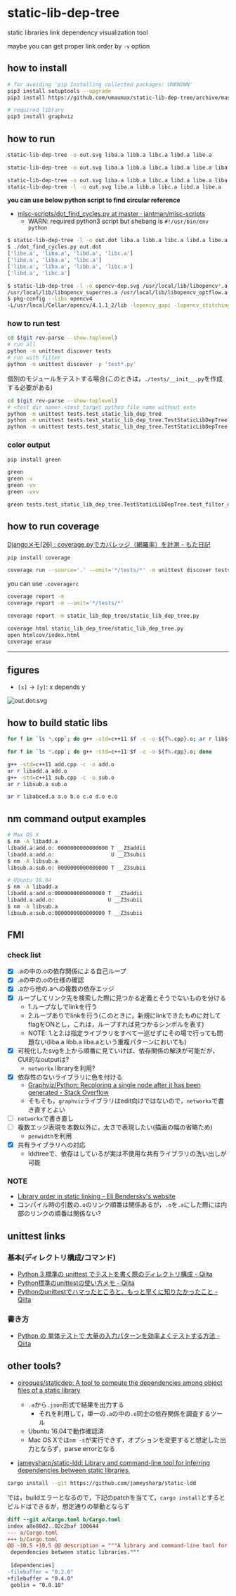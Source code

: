 # static-lib-dep-tree

static libraries link dependency visualization tool

maybe you can get proper link order by `-v` option

## how to install
``` bash
# for avoiding 'pip Installing collected packages: UNKNOWN'
pip3 install setuptools --upgrade
pip3 install https://github.com/umaumax/static-lib-dep-tree/archive/master.tar.gz
```

``` bash
# required library
pip3 install graphviz
```

## how to run
``` bash
static-lib-dep-tree -o out.svg liba.a libb.a libc.a libd.a libe.a

static-lib-dep-tree -o out.svg liba.a libb.a libc.a libd.a libe.a liba.a

static-lib-dep-tree -o out.svg liba.a libb.a libc.a libd.a libe.a liba.a libc.a
static-lib-dep-tree -l -o out.svg liba.a libb.a libc.a libd.a libe.a
```

__you can use below python script to find circular reference__

* [misc\-scripts/dot\_find\_cycles\.py at master · jantman/misc\-scripts]( https://github.com/jantman/misc-scripts/blob/master/dot_find_cycles.py )
  * WARN: required python3 script but shebang is `#!/usr/bin/env python`

``` bash
$ static-lib-dep-tree -l -o out.dot liba.a libb.a libc.a libd.a libe.a
$ ./dot_find_cycles.py out.dot
['libe.a', 'liba.a', 'libd.a', 'libc.a']
['libe.a', 'liba.a', 'libc.a']
['libe.a', 'liba.a', 'libb.a', 'libc.a']
['libd.a', 'libc.a']
```

``` bash
$ static-lib-dep-tree -l -o opencv-dep.svg /usr/local/lib/libopencv*.a --enable-multi-edges -v
/usr/local/lib/libopencv_superres.a /usr/local/lib/libopencv_optflow.a /usr/local/lib/libopencv_bgsegm.a /usr/local/lib/libopencv_xobjdetect.a /usr/local/lib/libopencv_stereo.a /usr/local/lib/libopencv_face.a /usr/local/lib/libopencv_videostab.a /usr/local/lib/libopencv_tracking.a /usr/local/lib/libopencv_ximgproc.a /usr/local/lib/libopencv_stitching.a /usr/local/lib/libopencv_ccalib.a /usr/local/lib/libopencv_video.a /usr/local/lib/libopencv_aruco.a /usr/local/lib/libopencv_rgbd.a /usr/local/lib/libopencv_objdetect.a /usr/local/lib/libopencv_shape.a /usr/local/lib/libopencv_sfm.a /usr/local/lib/libopencv_structured_light.a /usr/local/lib/libopencv_datasets.a /usr/local/lib/libopencv_calib3d.a /usr/local/lib/libopencv_xfeatures2d.a /usr/local/lib/libopencv_videoio.a /usr/local/lib/libopencv_xphoto.a /usr/local/lib/libopencv_text.a /usr/local/lib/libopencv_surface_matching.a /usr/local/lib/libopencv_imgcodecs.a /usr/local/lib/libopencv_img_hash.a /usr/local/lib/libopencv_line_descriptor.a /usr/local/lib/libopencv_highgui.a /usr/local/lib/libopencv_dpm.a /usr/local/lib/libopencv_freetype.a /usr/local/lib/libopencv_gapi.a /usr/local/lib/libopencv_hfs.a /usr/local/lib/libopencv_features2d.a /usr/local/lib/libopencv_plot.a /usr/local/lib/libopencv_reg.a /usr/local/lib/libopencv_saliency.a /usr/local/lib/libopencv_photo.a /usr/local/lib/libopencv_dnn.a /usr/local/lib/libopencv_quality.a /usr/local/lib/libopencv_bioinspired.a /usr/local/lib/libopencv_dnn_objdetect.a /usr/local/lib/libopencv_fuzzy.a /usr/local/lib/libopencv_flann.a /usr/local/lib/libopencv_imgproc.a /usr/local/lib/libopencv_ml.a /usr/local/lib/libopencv_phase_unwrapping.a /usr/local/lib/libopencv_core.a
$ pkg-config --libs opencv4
-L/usr/local/Cellar/opencv/4.1.1_2/lib -lopencv_gapi -lopencv_stitching -lopencv_aruco -lopencv_bgsegm -lopencv_bioinspired -lopencv_ccalib -lopencv_dnn_objdetect -lopencv_dpm -lopencv_face -lopencv_freetype -lopencv_fuzzy -lopencv_hfs -lopencv_img_hash -lopencv_line_descriptor -lopencv_quality -lopencv_reg -lopencv_rgbd -lopencv_saliency -lopencv_sfm -lopencv_stereo -lopencv_structured_light -lopencv_phase_unwrapping -lopencv_superres -lopencv_optflow -lopencv_surface_matching -lopencv_tracking -lopencv_datasets -lopencv_text -lopencv_highgui -lopencv_dnn -lopencv_plot -lopencv_videostab -lopencv_video -lopencv_videoio -lopencv_xfeatures2d -lopencv_shape -lopencv_ml -lopencv_ximgproc -lopencv_xobjdetect -lopencv_objdetect -lopencv_calib3d -lopencv_imgcodecs -lopencv_features2d -lopencv_flann -lopencv_xphoto -lopencv_photo -lopencv_imgproc -lopencv_core
```

### how to run test
``` bash
cd $(git rev-parse --show-toplevel)
# run all
python -m unittest discover tests
# run with filter
python -m unittest discover -p 'test*.py'
```

個別のモジュールをテストする場合(このときは，`./tests/__init__.py`を作成する必要がある)
``` bash
cd $(git rev-parse --show-toplevel)
# <test dir name>.<test_target python file name without ext>
python -m unittest tests.test_static_lib_dep_tree
python -m unittest tests.test_static_lib_dep_tree.TestStaticLibDepTree
python -m unittest tests.test_static_lib_dep_tree.TestStaticLibDepTree.test_filter_defined_symbol_normal
```

### color output
``` bash
pip install green
```

``` bash
green
green -v
green -vv
green -vvv

green tests.test_static_lib_dep_tree.TestStaticLibDepTree.test_filter_defined_symbol_normal
```

## how to run coverage
[Djangoメモ\(26\) : coverage\.pyでカバレッジ（網羅率）を計測 \- もた日記]( https://wonderwall.hatenablog.com/entry/2018/03/26/003000 )

``` bash
pip install coverage
```

``` bash
coverage run --source='.' --omit='*/tests/*' -m unittest discover tests
```

you can use `.coveragerc`

``` bash
coverage report -m
coverage report -m --omit='*/tests/*'

coverage report -m static_lib_dep_tree/static_lib_dep_tree.py
```

``` bash
coverage html static_lib_dep_tree/static_lib_dep_tree.py
open htmlcov/index.html
coverage erase
```

----

## figures
* `[x]` -> `[y]`: x depends y

![out.dot.svg](./static_lib_dep_tree/examples/out.dot.svg)

## how to build static libs
``` bash
for f in `ls *.cpp`; do g++ -std=c++11 $f -c -o ${f%.cpp}.o; ar r lib${f%.cpp}.a ${f%.cpp}.o; done

for f in `ls *.cpp`; do g++ -std=c++11 $f -c -o ${f%.cpp}.o; done

g++ -std=c++11 add.cpp -c -o add.o
ar r libadd.a add.o
g++ -std=c++11 sub.cpp -c -o sub.o
ar r libsub.a sub.o

ar r libabced.a a.o b.o c.o d.o e.o
```

## nm command output examples
``` bash
# Max OS X
$ nm -A libadd.a
libadd.a:add.o: 0000000000000000 T __Z3addii
libadd.a:add.o:                  U __Z3subii
$ nm -A libsub.a
libsub.a:sub.o: 0000000000000000 T __Z3subii

# Ubuntu 16.04
$ nm -A libadd.a
libadd.a:add.o:0000000000000000 T __Z3addii
libadd.a:add.o:                 U __Z3subii
$ nm -A libsub.a
libsub.a:sub.o:0000000000000000 T __Z3subii
```

## FMI
### check list
* [x] .aの中の.oの依存関係による自己ループ
* [x] .aの中の.oの仕様の確認
* [x] .aから他の.aへの複数の依存エッジ
* [x] ループしてリンク先を検索した際に見つかる定義とそうでないものを分ける
  * 1.ループなしでlinkを行う
  * 2.ループありでlinkを行う(このときに，新規にlinkできたものに対してflagをONとし，これは，ループすれば見つかるシンボルを表す)
  * NOTE: 1.と2.は指定ライブラリをすべて一巡せずにその場で行っても問題ない(liba.a libb.a liba.aという重複パターンにおいても)
* [x] 可視化したsvgを上から順番に見ていけば、依存関係の解決が可能だが，CUI的なoutputは?
  * `networkx` libraryを利用?
* [x] 依存性のないライブラリに色を付ける
  * [Graphviz/Python: Recoloring a single node after it has been generated \- Stack Overflow]( https://stackoverflow.com/questions/44337180/graphviz-python-recoloring-a-single-node-after-it-has-been-generated )
  * そもそも，`graphviz`ライブラリはedit向けではないので，`networkx`で書き直すとよい
* [ ] `networkx`で書き直し
* [ ] 複数エッジ表現を本数以外に，太さで表現したい(描画の幅の省略ため)
  * `penwidth`を利用
* [x] 共有ライブラリへの対応
  * lddtreeで、依存はしているが実は不使用な共有ライブラリの洗い出しが可能

### NOTE
* [Library order in static linking \- Eli Bendersky's website]( https://eli.thegreenplace.net/2013/07/09/library-order-in-static-linking )
* コンパイル時の引数の`.o`のリンク順番は関係あるが，`.o`を`.a`にした際には内部のリンクの順番は関係ない?

## unittest links
### 基本(ディレクトリ構成/コマンド)
* [Python 3 標準の unittest でテストを書く際のディレクトリ構成 \- Qiita]( https://qiita.com/hoto17296/items/fa0166728177e676cd36 )
* [Python標準のunittestの使い方メモ \- Qiita]( https://qiita.com/aomidro/items/3e3449fde924893f18ca )
* [Pythonのunittestでハマったところと、もっと早くに知りたかったこと \- Qiita]( https://qiita.com/jesus_isao/items/f93c11248192645eb25d )

### 書き方
* [Python の 単体テストで 大量の入力パターンを効率よくテストする方法 \- Qiita]( https://qiita.com/Asayu123/items/61ef72bb829dd8baba9f )

## other tools?
* [ojroques/staticdep: A tool to compute the dependencies among object files of a static library]( https://github.com/ojroques/staticdep )
  * `.a`から`.json`形式で結果を出力する
    * それを利用して，単一の`.a`の中の`.o`同士の依存関係を調査するツール
  * Ubuntu 16.04で動作確認済
  * Mac OS Xでは`nm -s`が実行できず，オプションを変更すると想定した出力とならず，parse errorとなる

* [jameysharp/static\-ldd: Library and command\-line tool for inferring dependencies between static libraries\.]( https://github.com/jameysharp/static-ldd )

``` bash
cargo install --git https://github.com/jameysharp/static-ldd
```

では，buildエラーとなるので，下記のpatchを当てて，`cargo install`とするとビルドはできるが，想定通りの挙動とならず

``` diff
diff --git a/Cargo.toml b/Cargo.toml
index a8e88d2..02c2baf 100644
--- a/Cargo.toml
+++ b/Cargo.toml
@@ -10,5 +10,5 @@ description = """A library and command-line tool for inferring
 dependencies between static libraries."""
 
 [dependencies]
-filebuffer = "0.2.0"
+filebuffer = "0.4.0"
 goblin = "0.0.10"
```
